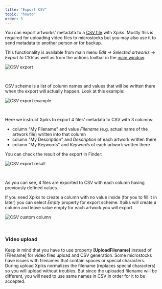 ```yaml
---
title: "Export CSV"
topic: "howto"
order: 3
---
```


You can export artworks' metadata to a <a href="https://en.wikipedia.org/wiki/Comma-separated_values">CSV file</a> with Xpiks. Mostly this is required for uploading video files to microstocks but you may also use it to send metadata to another person or for backup.

This functionality is available from main menu _Edit -> Selected artworks -> Export to CSV_ as well as from the actions toolbar in the <a href='{{< misc/rel "/tutorials/interface-mainview/" >}}'>main window</a>.

<p>
  <img alt="CSV export" src='{{< misc/rel "/images/tutorials/howto/basic-csv-scheme.gif" >}}' class="small-12 large-12" />
</p>

<br />

CSV scheme is a list of column names and values that will be written there when the export will actually happen. Look at this example:

<p>
  <img alt="CSV export example" src='{{< misc/rel "/images/tutorials/howto/csv-scheme-xpiks.png" >}}' class="small-12 large-12" />
</p>

<br />

Here we instruct Xpiks to export 4 files' metadata to CSV with 3 columns:

* column "My Filename" and value _Filename_ (e.g. actual name of the artwork file) written into that column
* column "My Description" and _Description_ of each artwork written there
* column "My Keywords" and _Keywords_ of each artwork written there

You can check the result of the export in Finder:

<p>
  <img alt="CSV export result" src='{{< misc/rel "/images/tutorials/howto/numbers-csv-result.png" >}}' class="small-12 large-12" />
</p>

<br />

As you can see, 4 files are exported to CSV with each column having previously defined values.

If you need Xpiks to create a column with no value inside (for you to fill it in later) you can select _Empty_ property for export scheme. Xpiks will create a column and leave value empty for each artwork you will export.

<p>
  <img alt="CSV custom column" src='{{< misc/rel "/images/tutorials/howto/csv-custom-field.png" >}}' class="small-12 large-12" />
</p>

<br />

### Video upload

Keep in mind that you have to use property **[UploadFilename]** instead of [Filename] for video files upload and CSV generation. Some microstocks have issues with filenames that contain spaces or special characters. During upload Xpiks normalizes the filename (replaces special characters) so you will upload without troubles. But since the uploaded filename will be different, you will need to use same names in CSV in order for it to be accepted.
